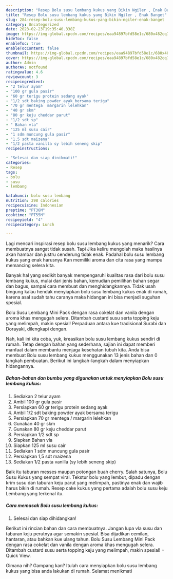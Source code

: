 ```yaml
---
description: "Resep Bolu susu lembang kukus yang Bikin Ngiler , Enak Banget"
title: "Resep Bolu susu lembang kukus yang Bikin Ngiler , Enak Banget"
slug: 284-resep-bolu-susu-lembang-kukus-yang-bikin-ngiler-enak-banget
category: Uncategorized
date: 2023-02-23T19:35:40.338Z
image: https://img-global.cpcdn.com/recipes/eaa94897bfd58e1c/680x482cq70/bolu-susu-lembang-kukus-foto-resep-utama.jpg
hideToc: false
enableToc: true
enableTocContent: false
thumbnail: https://img-global.cpcdn.com/recipes/eaa94897bfd58e1c/680x482cq70/bolu-susu-lembang-kukus-foto-resep-utama.jpg
cover: https://img-global.cpcdn.com/recipes/eaa94897bfd58e1c/680x482cq70/bolu-susu-lembang-kukus-foto-resep-utama.jpg
author: Admin
authorAv: notfound
ratingvalue: 4.6
reviewcount: 3
recipeingredient:
- "2 telur ayam"
- "100 gr gula pasir"
- "60 gr terigu protein sedang ayak"
- "1/2 sdt baking powder ayak bersama terigu"
- "70 gr mentega  margarin lelehkan"
- "40 gr skm"
- "80 gr keju cheddar parut"
- "1/2 sdt sp"
- " Bahan vla"
- "125 ml susu cair"
- "1 sdm muncung gula pasir"
- "1,5 sdt maizena"
- "1/2 pasta vanilla sy lebih seneng skip"
recipeinstructions:

- "Selesai dan siap dinikmati!"
categories:
- Resep
tags:
- bolu
- susu
- lembang

katakunci: bolu susu lembang 
nutrition: 298 calories
recipecuisine: Indonesian
preptime: "PT36M"
cooktime: "PT55M"
recipeyield: "4"
recipecategory: Lunch

---
```



Lagi mencari inspirasi resep bolu susu lembang kukus yang menarik? Cara membuatnya sangat tidak susah. Tapi Jika keliru mengolah maka hasilnya akan hambar dan justru cenderung tidak enak. Padahal bolu susu lembang kukus yang enak harusnya Kan memiliki aroma dan cita rasa yang mampu memancing selera kita.


Banyak hal yang sedikit banyak mempengaruhi kualitas rasa dari bolu susu lembang kukus, mulai dari jenis bahan, kemudian pemilihan bahan segar dan bagus, sampai cara membuat dan menghidangkannya. Tidak usah bingung kalau hendak menyiapkan bolu susu lembang kukus enak di rumah, karena asal sudah tahu caranya maka hidangan ini bisa menjadi suguhan spesial.

Bolu Susu Lembang Mini Pack dengan rasa cokelat dan vanila dengan aroma khas mengugah selera. Ditambah custard susu serta topping keju yang melimpah, makin spesial! Perpaduan antara kue tradisional Surabi dan Dorayaki, dilengkapi dengan.


Nah, kali ini kita coba, yuk, kreasikan bolu susu lembang kukus sendiri di rumah. Tetap dengan bahan yang sederhana, sajian ini dapat memberi manfaat dalam membantu menjaga kesehatan tubuh kita. Anda bisa membuat Bolu susu lembang kukus menggunakan 13 jenis bahan dan 0 langkah pembuatan. Berikut ini langkah-langkah dalam menyiapkan hidangannya.

<!--inarticleads1-->

##### Bahan-bahan dan bumbu yang digunakan untuk menyiapkan Bolu susu lembang kukus:

1. Sediakan 2 telur ayam
1. Ambil 100 gr gula pasir
1. Persiapkan 60 gr terigu protein sedang ayak
1. Ambil 1/2 sdt baking powder ayak bersama terigu
1. Persiapkan 70 gr mentega / margarin lelehkan
1. Gunakan 40 gr skm
1. Gunakan 80 gr keju cheddar parut
1. Persiapkan 1/2 sdt sp
1. Siapkan  Bahan vla
1. Siapkan 125 ml susu cair
1. Sediakan 1 sdm muncung gula pasir
1. Persiapkan 1,5 sdt maizena
1. Sediakan 1/2 pasta vanilla (sy lebih seneng skip)


Baik itu taburan messes maupun potongan buah cherry. Salah satunya, Bolu Susu Kukus yang sempat viral. Tekstur bolu yang lembut, dipadu dengan krim susu dan taburan keju parut yang melimpah, pastinya enak dan wajib harus bikin di rumah. Resep cake kukus yang pertama adalah bolu susu keju Lembang yang terkenal itu. 

<!--inarticleads2-->

##### Cara memasak Bolu susu lembang kukus:


1. Selesai dan siap dihidangkan!

Berikut ini rincian bahan dan cara membuatnya. Jangan lupa vla susu dan taburan keju perutnya agar semakin spesial. Bisa dijadikan cemilan, hantaran, atau bahkan kue ulang tahun. Bolu Susu Lembang Mini Pack dengan rasa cokelat dan vanila dengan aroma khas mengugah selera. Ditambah custard susu serta topping keju yang melimpah, makin spesial! + Quick View. 

Gimana nih? Gampang kan? Itulah cara menyiapkan bolu susu lembang kukus yang bisa anda lakukan di rumah. Selamat menikmati
